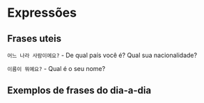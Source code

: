 # Expressões

## Frases uteis

``어느 나라 사람이에요?`` - De qual país você é? Qual sua nacionalidade?

``이름이 뭐예요?`` - Qual é o seu nome?


## Exemplos de frases do dia-a-dia